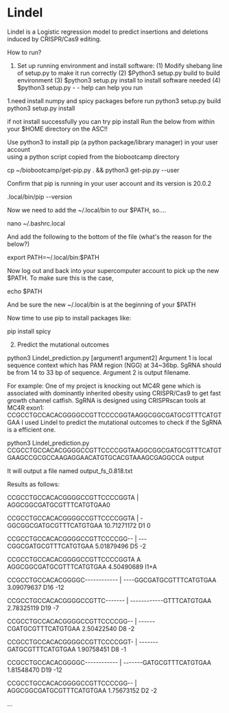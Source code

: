 # Lindel
Lindel is a Logistic regression model to predict insertions and deletions induced by CRISPR/Cas9 editing. 

How to run?
1.	Set up running environment and install software:
(1)	Modify shebang line of setup.py to make it run correctly
(2)	$Python3 setup.py build    to build environment 
(3)	$python3 setup.py install  to install software needed
(4)	$python3 setup.py - - help  can help you run  

1.need install numpy and spicy packages before run
python3 setup.py build
python3 setup.py install

if not install successfully
you can try pip install
Run the below from within your $HOME directory on the ASC!!

Use python3 to install pip (a python package/library manager) in your user account \
using a python script copied from the biobootcamp directory

cp ~/biobootcamp/get-pip.py . && python3 get-pip.py --user

Confirm that pip is running in your user account and its version is 20.0.2

.local/bin/pip --version

Now we need to add the ~/.local/bin to our $PATH, so....

nano ~/.bashrc.local

And add the following to the bottom of the file (what's the reason for the below?)

export PATH=~/.local/bin:$PATH

Now log out and back into your supercomputer account to pick up the new $PATH. To make sure this is the case,

echo $PATH

And be sure the new ~/.local/bin is at the beginning of your $PATH

Now time to use pip to install packages like:

pip install spicy


  2.	Predict the mutational outcomes

python3 Lindel_prediction.py [argument1 argument2]
Argument 1 is local sequence context which has PAM region (NGG) at 34~36bp. SgRNA should be from 14 to 33 bp of sequence.
Argument 2 is output filename.

For example:
One of my project is knocking out MC4R gene which is associated with dominantly inherited obesity using CRISPR/Cas9 to get fast growth channel catfish. SgRNA is designed using CRISPRscan tools at MC4R exon1: CCGCCTGCCACACGGGGCCGTTCCCCGGTAAGGCGGCGATGCGTTTCATGTGAA
I used Lindel to predict the mutational outcomes to check if the SgRNA is a efficient one.

 python3 Lindel_prediction.py CCGCCTGCCACACGGGGCCGTTCCCCGGTAAGGCGGCGATGCGTTTCATGTGAAGCCGCGCCAAGAGGAACATGTGCACGTAAAGCGAGGCCA output

It will output a file named output_fs_0.818.txt

Results as follows:

CCGCCTGCCACACGGGGCCGTTCCCCGGTA | AGGCGGCGATGCGTTTCATGTGAA0
	
CCGCCTGCCACACGGGGCCGTTCCCCGGTA | -GGCGGCGATGCGTTTCATGTGAA 10.71271172	D1  0

CCGCCTGCCACACGGGGCCGTTCCCCGG-- | ---CGGCGATGCGTTTCATGTGAA 5.01879496 D5  -2

CCGCCTGCCACACGGGGCCGTTCCCCGGTA A AGGCGGCGATGCGTTTCATGTGAA 4.50490689 I1+A

CCGCCTGCCACACGGGGC------------ | ----GGCGATGCGTTTCATGTGAA 3.09079637 D16 -12

CCGCCTGCCACACGGGGCCGTTC------- | ------------GTTTCATGTGAA 2.78325119 D19  -7

CCGCCTGCCACACGGGGCCGTTCCCCGG-- | ------CGATGCGTTTCATGTGAA 2.50422540 D8  -2

CCGCCTGCCACACGGGGCCGTTCCCCGGT- | -------GATGCGTTTCATGTGAA 1.90758451 D8  -1

CCGCCTGCCACACGGGGC------------ | -------GATGCGTTTCATGTGAA 1.81548470 D19  -12

CCGCCTGCCACACGGGGCCGTTCCCCGG-- | AGGCGGCGATGCGTTTCATGTGAA 1.75673152 D2  -2

...



